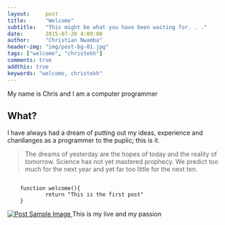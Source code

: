 ```yaml
---
layout:     post
title:      "Welcome"
subtitle:   "This might be what you have been waiting for. . ."
date:       2015-07-20 4:09:00
author:     "Christian Nwamba"
header-img: "img/post-bg-01.jpg"
tags: ["welcome", "christekh"]
comments: true
addthis: true
keywords: "welcome, christekh"
---
```


<p>My name is Chris and I am a computer programmer</p>

<h2 class="section-heading">What?</h2>

<p>I have always had a dream of putting out my ideas, experience and chanllanges as a programmer to the puplic; this is it.</p>


<blockquote>The dreams of yesterday are the hopes of today and the reality of tomorrow. Science has not yet mastered prophecy. We predict too much for the next year and yet far too little for the next ten.</blockquote>

<pre class="line-numbers" data-line="1-3"><code class="language-javascript">
    function welcome(){
            return "This is the first post"
    }
</code></pre>

<a href="#">
    <img src="{{ site.baseurl }}/img/home-bg.jpg" alt="Post Sample Image">
</a>
<span class="caption text-muted">This is my live and my passion</span>
